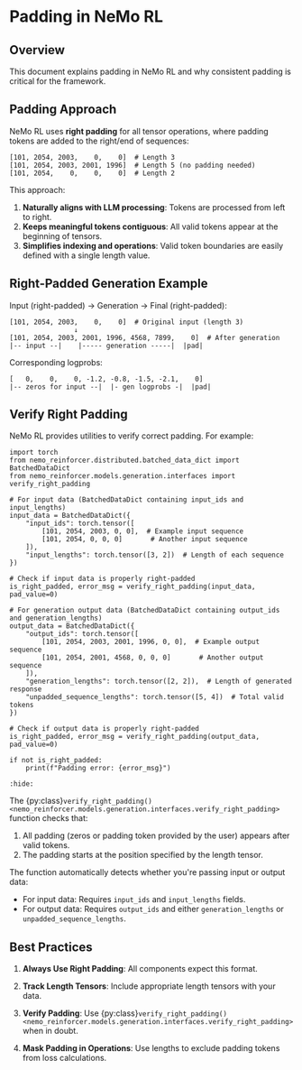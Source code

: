 # Padding in NeMo RL

## Overview

This document explains padding in NeMo RL and why consistent padding is critical for the framework.

## Padding Approach

NeMo RL uses **right padding** for all tensor operations, where padding tokens are added to the right/end of sequences:

```
[101, 2054, 2003,    0,    0]  # Length 3
[101, 2054, 2003, 2001, 1996]  # Length 5 (no padding needed)
[101, 2054,    0,    0,    0]  # Length 2
```

This approach:
1. **Naturally aligns with LLM processing**: Tokens are processed from left to right.
2. **Keeps meaningful tokens contiguous**: All valid tokens appear at the beginning of tensors.
3. **Simplifies indexing and operations**: Valid token boundaries are easily defined with a single length value.

## Right-Padded Generation Example

Input (right-padded) → Generation → Final (right-padded):
```
[101, 2054, 2003,    0,    0]  # Original input (length 3)
                ↓
[101, 2054, 2003, 2001, 1996, 4568, 7899,    0]  # After generation
|-- input --|    |----- generation -----|  |pad|
```

Corresponding logprobs:
```
[   0,    0,    0, -1.2, -0.8, -1.5, -2.1,    0]
|-- zeros for input --|  |- gen logprobs -|  |pad|
```

## Verify Right Padding

NeMo RL provides utilities to verify correct padding. For example:

```{testcode}
import torch
from nemo_reinforcer.distributed.batched_data_dict import BatchedDataDict
from nemo_reinforcer.models.generation.interfaces import verify_right_padding

# For input data (BatchedDataDict containing input_ids and input_lengths)
input_data = BatchedDataDict({
    "input_ids": torch.tensor([
        [101, 2054, 2003, 0, 0],  # Example input sequence
        [101, 2054, 0, 0, 0]       # Another input sequence
    ]),
    "input_lengths": torch.tensor([3, 2])  # Length of each sequence
})

# Check if input data is properly right-padded
is_right_padded, error_msg = verify_right_padding(input_data, pad_value=0)

# For generation output data (BatchedDataDict containing output_ids and generation_lengths)
output_data = BatchedDataDict({
    "output_ids": torch.tensor([
        [101, 2054, 2003, 2001, 1996, 0, 0],  # Example output sequence
        [101, 2054, 2001, 4568, 0, 0, 0]       # Another output sequence
    ]),
    "generation_lengths": torch.tensor([2, 2]),  # Length of generated response
    "unpadded_sequence_lengths": torch.tensor([5, 4])  # Total valid tokens
})

# Check if output data is properly right-padded
is_right_padded, error_msg = verify_right_padding(output_data, pad_value=0)

if not is_right_padded:
    print(f"Padding error: {error_msg}")
```

<!-- This testoutput is intentionally empty-->
```{testoutput}
:hide:
```

The {py:class}`verify_right_padding() <nemo_reinforcer.models.generation.interfaces.verify_right_padding>` function checks that:
1. All padding (zeros or padding token provided by the user) appears after valid tokens.
2. The padding starts at the position specified by the length tensor.

The function automatically detects whether you're passing input or output data:
- For input data: Requires `input_ids` and `input_lengths` fields.
- For output data: Requires `output_ids` and either `generation_lengths` or `unpadded_sequence_lengths`.


## Best Practices

1. **Always Use Right Padding**: All components expect this format.

2. **Track Length Tensors**: Include appropriate length tensors with your data.

3. **Verify Padding**: Use {py:class}`verify_right_padding() <nemo_reinforcer.models.generation.interfaces.verify_right_padding>` when in doubt.

4. **Mask Padding in Operations**: Use lengths to exclude padding tokens from loss calculations.
